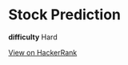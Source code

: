 # Stock Prediction

**difficulty** Hard

[View on HackerRank](https://www.hackerrank.com/challenges/stocks-prediction/problem)

